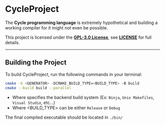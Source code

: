 # CycleProject

The **Cycle programming language** is extremely hypothetical and building a working compiler for it might not even be possible.

This project is licensed under the **[GPL-3.0 License](https://www.gnu.org/licenses/gpl-3.0.en.html)**, see **[LICENSE](./LICENSE)** for full details.

---

## Building the Project

To build CycleProject, run the following commands in your terminal:

```bash
cmake -G <GENERATOR> -DCMAKE_BUILD_TYPE=<BUILD_TYPE> -B build
cmake --build build --parallel
```

- Where <GENERATOR> specifies the backend build system (Ex: ```Ninja```, ```Unix Makefiles```, ```Visual Studio```, etc...)
- Where <BUILD_TYPE> can be either ```Release``` or ```Debug```

The final compiled executable should be located in ```./bin/```
